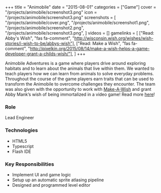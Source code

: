 +++
title = "Animobile"
date = "2015-08-01"
categories = ["Game"]
cover = "/projects/animobile/screenshot3.png"
icon = "/projects/animobile/screenshot3.png"
screenshots = [
    "/projects/animobile/cover.png",
    "/projects/animobile/screenshot1.png",
    "/projects/animobile/screenshot2.png",
    "/projects/animobile/screenshot3.png",
]
videos = []
gamelinks = [
    ["Read: Abby's Wish", "fas fa-comment", "http://wisconsin.wish.org/wishes/wish-stories/i-wish-to-be/abbys-wish"],
    ["Read: Make a Wish", "fas fa-comment", "http://pixelkin.org/2015/08/14/make-a-wish-helps-a-game-developer-grant-a-childs-wish/"],
]
+++

Animobile Adventures is a game where players drive around exploring habitats and to learn about the animals that live within them. We wanted to teach players how we can learn from animals to solve everyday problems. Throughout the course of the game players earn traits that can be used to transform the Animobile to overcome challenges they encounter. The team was also given with the opportunity to work with [Make-A-Wish](http://wish.org/) and grant Abby Mank’s wish of being immortalized in a video game! Read more [here](http://pixelkin.org/2015/08/14/make-a-wish-helps-a-game-developer-grant-a-childs-wish/)!

### Role
Lead Engineer

### Technologies
* HTML5
* Typescript
* Flash IDE

### Key Responsibilities
* Implement UI and game logic
* Setup up an automatic sprite atlasing pipeline
* Designed and programmed level editor